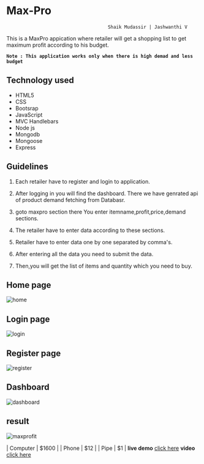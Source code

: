 # Max-Pro
                                         Shaik Mudassir | Jashwanthi V
This is a MaxPro appication where retailer will get a shopping list to get maximum profit according to his budget.

**`Note : This application works only when there is high demad and less budget`**

## Technology used
+ HTML5
+ CSS
+ Bootsrap
+ JavaScript
+ MVC Handlebars
+ Node js
+ Mongodb 
+ Mongoose 
+ Express

## Guidelines

1. Each retailer have to register and login to application.

2. After logging in you will find the dashboard. 
   There we have genrated api of product demand fetching from Databasr.

3. goto maxpro section there You enter itemname,profit,price,demand sections.

4. The retailer have to enter data according to these sections.

5. Retailer have to enter data one by one separated by comma's.

6. After entering all the data you need to submit the data.

7. Then,you will get the list of items and quantity which you need to buy.



## Home page
![home](images/home.png)

## Login page
![login](images/login.png)

## Register page
![register](images/register.png)

## Dashboard
![dashboard](images/dashboard.png)

## result
![maxprofit](images/maxprofit.png)


| Computer  | $1600 |
| Phone     |   $12 |
| Pipe      |    $1 |
**live demo** [click here](http://maxprov1.herokuapp.com/)
**video** [click here](https://youtu.be/eSi3MGR1d8c)

